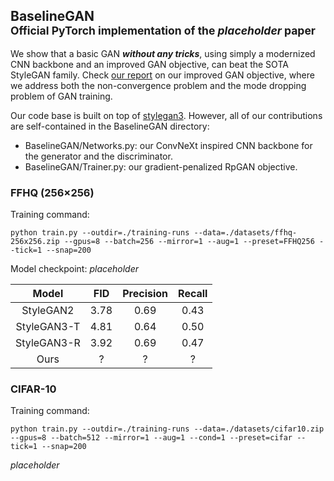 ## BaselineGAN<br><sub>Official PyTorch implementation of the *placeholder* paper</sub>

We show that a basic GAN ***without any tricks***, using simply a modernized CNN backbone and an improved GAN objective, can beat the SOTA StyleGAN family. Check [our report](https://cs.brown.edu/people/ycheng79/csci1952qs23/Top_Project_1_Nick%20Huang_Jayden%20Yi_Convergence%20of%20Relativistic%20GANs%20With%20Zero-Centered%20Gradient%20Penalties.pdf) on our improved GAN objective, where we address both the non-convergence problem and the mode dropping problem of GAN training.

Our code base is built on top of [stylegan3](https://github.com/NVlabs/stylegan3). However, all of our contributions are self-contained in the BaselineGAN directory:
- BaselineGAN/Networks.py: our ConvNeXt inspired CNN backbone for the generator and the discriminator.
- BaselineGAN/Trainer.py: our gradient-penalized RpGAN objective.

### FFHQ (256×256)

Training command:
```
python train.py --outdir=./training-runs --data=./datasets/ffhq-256x256.zip --gpus=8 --batch=256 --mirror=1 --aug=1 --preset=FFHQ256 --tick=1 --snap=200
```

Model checkpoint: *placeholder*

| Model | FID | Precision | Recall
|:--:|:--:|:--:|:--:|
| StyleGAN2 | 3.78 | 0.69 | 0.43 |
| StyleGAN3-T | 4.81 | 0.64 | 0.50 |
| StyleGAN3-R | 3.92 | 0.69 | 0.47 |
| Ours | ? | ? | ? |

### CIFAR-10

Training command:
```
python train.py --outdir=./training-runs --data=./datasets/cifar10.zip --gpus=8 --batch=512 --mirror=1 --aug=1 --cond=1 --preset=cifar --tick=1 --snap=200
```

*placeholder*